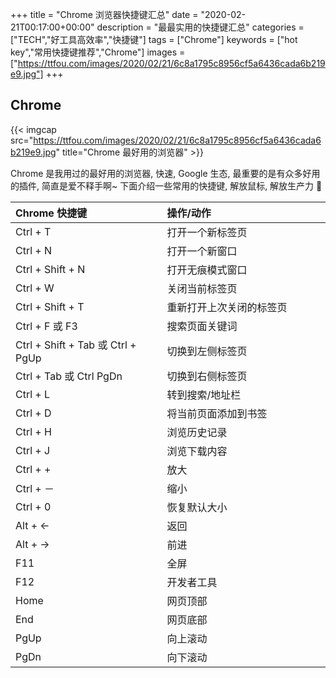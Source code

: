 +++
title = "Chrome 浏览器快捷键汇总"
date = "2020-02-21T00:17:00+00:00"
description = "最最实用的快捷键汇总"
categories = ["TECH","好工具高效率","快捷键"]
tags = ["Chrome"]
keywords = ["hot key","常用快捷键推荐","Chrome"]
images = ["https://ttfou.com/images/2020/02/21/6c8a1795c8956cf5a6436cada6b219e9.jpg"]
+++

## Chrome

{{< imgcap src="https://ttfou.com/images/2020/02/21/6c8a1795c8956cf5a6436cada6b219e9.jpg" title="Chrome 最好用的浏览器" >}}

Chrome 是我用过的最好用的浏览器, 快速, Google 生态, 最重要的是有众多好用的插件, 简直是爱不释手啊~ 下面介绍一些常用的快捷键, 解放鼠标, 解放生产力 💪

| Chrome 快捷键                   | 操作/动作                |
|:---------------------------------|:--------------------------|
| Ctrl + T                        | 打开一个新标签页         |
| Ctrl + N                        | 打开一个新窗口           |
| Ctrl + Shift + N                | 打开无痕模式窗口         |
| Ctrl + W                        | 关闭当前标签页           |
| Ctrl + Shift + T                | 重新打开上次关闭的标签页　　　　 |
| Ctrl + F 或 F3                  | 搜索页面关键词           |
| Ctrl + Shift + Tab 或 Ctrl + PgUp       | 切换到左侧标签页         |
| Ctrl + Tab 或 Ctrl PgDn | 切换到右侧标签页         |
| Ctrl + L                        | 转到搜索/地址栏          |
| Ctrl + D                        | 将当前页面添加到书签     |
| Ctrl + H                        | 浏览历史记录             |
| Ctrl + J                        | 浏览下载内容             |
| Ctrl + +                        | 放大                     |
| Ctrl + －                       | 缩小    　　　　　　　|
| Ctrl + 0                        | 恢复默认大小             |
| Alt + ←                        | 返回                     |
| Alt + →                        | 前进                     |
| F11                             | 全屏                     |
| F12                             | 开发者工具               |
| Home                            | 网页顶部                 |
| End                             | 网页底部                 |
| PgUp                            | 向上滚动                 |
| PgDn                            | 向下滚动                 |
